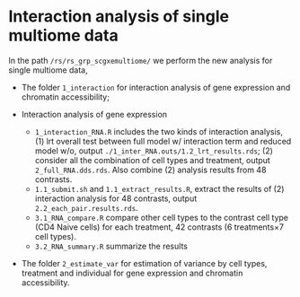 # Interaction analysis of single multiome data

In the path `/rs/rs_grp_scgxemultiome/` we perform the new analysis for single multiome data,
- The folder `1_interaction` for interaction analysis of gene expression and chromatin accessibility;
 - Interaction analysis of gene expression
   - `1_interaction_RNA.R` includes the two kinds of interaction analysis, (1) lrt overall test between full model w/ interaction term and reduced model w/o, output `./1_inter_RNA.outs/1.2_lrt_results.rds`; (2) consider all the combination of cell types and treatment, output `2_full_RNA.dds.rds`. Also combine (2) analysis results from 48 contrasts.  
   - `1.1_submit.sh` and `1.1_extract_results.R`, extract the results of (2) interaction analysis for 48 contrasts, output `2.2_each_pair.results.rds`. 
   - `3.1_RNA_compare.R` compare other cell types to the contrast cell type (CD4 Naive cells) for each treatment, 42 contrasts (6 treatments$\times$7 cell types). 
   - `3.2_RNA_summary.R` summarize the results 
      
- The folder `2_estimate_var` for estimation of variance by cell types, treatment and individual for gene expression and chromatin accessibility.
 
